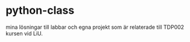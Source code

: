 # python-class

mina lösningar till labbar och egna projekt som är relaterade till TDP002 kursen
vid LiU. 
